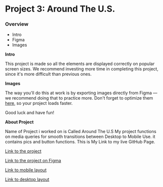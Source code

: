 # Project 3: Around The U.S.

### Overview

- Intro
- Figma
- Images

**Intro**

This project is made so all the elements are displayed correctly on popular screen sizes. We recommend investing more time in completing this project, since it's more difficult than previous ones.

**Images**

The way you'll do this at work is by exporting images directly from Figma — we recommend doing that to practice more. Don't forget to optimize them [here](https://tinypng.com/), so your project loads faster.

Good luck and have fun!

**About Project**

Name of Project i worked on is Called Around The U.S
My project functions on media queries for smooth transitions
between Desktop to Mobile Use.
it contains pics and button functions.
This is My Link to my live GitHub Page.

[Link to the project](https://aleonar311.github.io/se_project_aroundtheus/)

[Link to the project on Figma](https://www.figma.com/file/ii4xxsJ0ghevUOcssTlHZv/Sprint-3%3A-Around-the-US?node-id=0%3A1)

[Link to mobile layout](./images/demo/Mobile.png)

[Link to desktop layout](./images/demo/Desktop.png)
